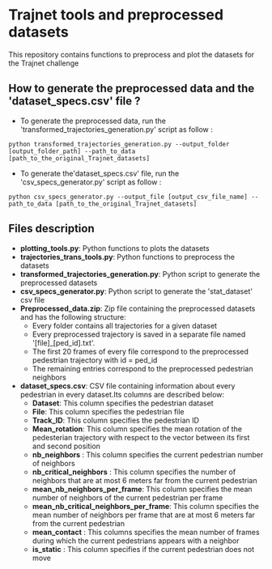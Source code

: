 # Trajnet tools and preprocessed datasets

This repository contains functions to preprocess and plot the datasets for the Trajnet challenge

## How to generate the preprocessed data and the 'dataset_specs.csv' file ?

- To generate the preprocessed data, run the 'transformed\_trajectories\_generation.py' script as follow :

`python transformed_trajectories_generation.py --output_folder [output_folder_path] --path_to_data [path_to_the_original_Trajnet_datasets]`

- To generate the'dataset_specs.csv' file, run the 'csv\_specs\_generator.py' script as follow :

`python csv_specs_generator.py --output_file [output_csv_file_name] --path_to_data [path_to_the_original_Trajnet_datasets]`


## Files description

- **plotting\_tools.py**: Python functions to plots the datasets
- **trajectories\_trans\_tools.py**: Python functions to preprocess the datasets
- **transformed\_trajectories\_generation.py**: Python script to generate the preprocessed datasets
- **csv\_specs\_generator.py**: Python script to generate the 'stat\_dataset' csv file
- **Preprocessed\_data.zip**: Zip file containing the preprocessed datasets and has the following structure:
	- Every folder contains all trajectories for a given dataset
	- Every preprocessed trajectory is saved in a separate file named '[file]\_[ped\_id].txt'.
	- The first 20 frames of every file correspond to the preprocessed pedestrian trajectory with id = ped\_id
	- The remaining entries correspond to the preprocessed pedestrian neighbors
- **dataset\_specs.csv**: CSV file containing information about every pedestrian in every dataset.Its columns are described below:
	- **Dataset**: This column specifies the pedestrian dataset
	- **File**: This column specifies the pedestrian file
	- **Track\_ID**: This column specifies the pedestrian ID
	- **Mean\_rotation**: This column specifies the mean rotation of the pedesterian trajectory with respect to the vector between its first and second position
	- **nb\_neighbors** : This column specifies the current pedestrian number of neighbors 
	- **nb\_critical\_neighbors** : This column specifies the number of neighbors that are at most 6 meters far from the current pedestrian
	- **mean\_nb\_neighbors\_per\_frame**: This column specifies the mean number of neighbors of the current pedestrian per frame 
	- **mean\_nb\_critical\_neighbors\_per\_frame**: This column specifies the mean number of neighbors per frame that are at most 6 meters far from the current pedestrian
	- **mean\_contact** : This columns specifies the mean number of frames during which the current pedestrians appears with a neighbor
	- **is\_static** : This column specifies if the current pedestrian does not move
